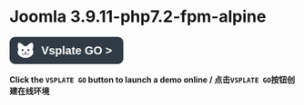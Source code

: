 # Joomla 3.9.11-php7.2-fpm-alpine

<a href="https://www.vsplate.com/?docker-compose=https://github.com/vsplate/dcenvs/joomla/3.9.11-php7.2-fpm-alpine"><img alt="VSPLATE GO" src="https://raw.githubusercontent.com/vsplate/images/master/vsgo_btn.png" width="200px"></a>

**Click the `VSPLATE GO` button to launch a demo online / 点击`VSPLATE GO`按钮创建在线环境**